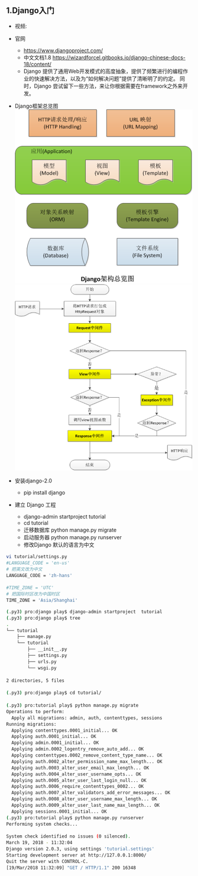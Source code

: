 ## 1.Django入门
- 视频:
- 官网
    - https://www.djangoproject.com/
    - 中文文档1.8 https://wizardforcel.gitbooks.io/django-chinese-docs-18/content/
    - Django 提供了通用Web开发模式的高度抽象，提供了频繁进行的编程作业的快速解决方法，以及为“如何解决问题”提供了清晰明了的约定。 同时，Django 尝试留下一些方法，来让你根据需要在framework之外来开发。
- Django框架总览图
![django2.png](django2.png)
![Django1.png](Django1.png)


- 安装django-2.0
    - pip install django
- 建立 Django 工程     
    - django-admin startproject  tutorial  
    - cd tutorial
    - 迁移数据库 python manage.py migrate
    - 启动服务器 python manage.py runserver
    - 修改Django 默认的语言为中文
```bash
vi tutorial/settings.py
#LANGUAGE_CODE = 'en-us'
# 把英文改为中文
LANGUAGE_CODE = 'zh-hans'

#TIME_ZONE = 'UTC'
# 把国际时区改为中国时区
TIME_ZONE = 'Asia/Shanghai'
```    
    
    
```bash
(.py3) pro:django play$ django-admin startproject  tutorial
(.py3) pro:django play$ tree
.
└── tutorial
    ├── manage.py
    └── tutorial
        ├── __init__.py
        ├── settings.py
        ├── urls.py
        └── wsgi.py

2 directories, 5 files

(.py3) pro:django play$ cd tutorial/

(.py3) pro:tutorial play$ python manage.py migrate
Operations to perform:
  Apply all migrations: admin, auth, contenttypes, sessions
Running migrations:
  Applying contenttypes.0001_initial... OK
  Applying auth.0001_initial... OK
  Applying admin.0001_initial... OK
  Applying admin.0002_logentry_remove_auto_add... OK
  Applying contenttypes.0002_remove_content_type_name... OK
  Applying auth.0002_alter_permission_name_max_length... OK
  Applying auth.0003_alter_user_email_max_length... OK
  Applying auth.0004_alter_user_username_opts... OK
  Applying auth.0005_alter_user_last_login_null... OK
  Applying auth.0006_require_contenttypes_0002... OK
  Applying auth.0007_alter_validators_add_error_messages... OK
  Applying auth.0008_alter_user_username_max_length... OK
  Applying auth.0009_alter_user_last_name_max_length... OK
  Applying sessions.0001_initial... OK
(.py3) pro:tutorial play$ python manage.py runserver
Performing system checks...

System check identified no issues (0 silenced).
March 19, 2018 - 11:32:04
Django version 2.0.3, using settings 'tutorial.settings'
Starting development server at http://127.0.0.1:8000/
Quit the server with CONTROL-C.
[19/Mar/2018 11:32:09] "GET / HTTP/1.1" 200 16348
```    